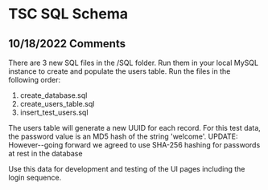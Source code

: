 # TSC SQL Schema

## 10/18/2022 Comments 
There are 3 new SQL files in the /SQL folder.
Run them in your local MySQL instance to create and populate the users table.
Run the files in the following order:

1. create_database.sql
2. create_users_table.sql
3. insert_test_users.sql

The users table will generate a new UUID for each record.
For this test data, the password value is an MD5 hash of the string 'welcome'. 
UPDATE: However--going forward we agreed to use SHA-256 hashing for passwords at rest in the database

Use this data for development and testing of the UI pages including the login sequence.